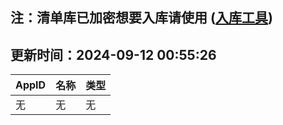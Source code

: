 ## 注：清单库已加密想要入库请使用 ([入库工具](https://github.com/BlankTMing/ManifestAutoUpdate/releases))

## 更新时间：2024-09-12 00:55:26
| AppID | 名称 | 类型  |
| :-------------------- | :----------------------------- | :----------- |
| 无 | 无 | 无 |
